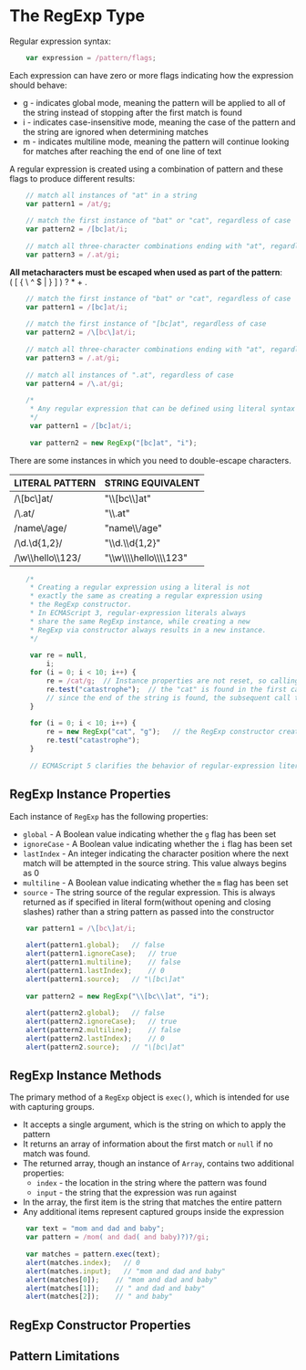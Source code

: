 # The RegExp Type
Regular expression syntax:

```javascript
    var expression = /pattern/flags;
```

Each expression can have zero or more flags indicating how the expression should behave:
* g - indicates global mode, meaning the pattern will be applied to all of the string instead of stopping after the first match is found
* i - indicates case-insensitive mode, meaning the case of the pattern and the string are ignored when determining matches
* m - indicates multiline mode, meaning the pattern will continue looking for matches after reaching the end of one line of text

A regular expression is created using a combination of pattern and these flags to produce different results:

```javascript
    // match all instances of "at" in a string
    var pattern1 = /at/g;
    
    // match the first instance of "bat" or "cat", regardless of case
    var pattern2 = /[bc]at/i;
    
    // match all three-character combinations ending with "at", regardless of case
    var pattern3 = /.at/gi;
```

**All metacharacters must be escaped when used as part of the pattern**:
<br />
( \[ { \ ^ $ | } ] ) ? * + .

```javascript
    // match the first instance of "bat" or "cat", regardless of case
    var pattern1 = /[bc]at/i;
    
    // match the first instance of "[bc]at", regardless of case
    var pattern2 = /\[bc\]at/i;
    
    // match all three-character combinations ending with "at", regardless of caes
    var pattern3 = /.at/gi;
    
    // match all instances of ".at", regardless of case
    var pattern4 = /\.at/gi;
    
    /*
     * Any regular expression that can be defined using literal syntax can also be defined using the constructor
     */
     var pattern1 = /[bc]at/i;
     
     var pattern2 = new RegExp("[bc]at", "i");
```

There are some instances in which you need to double-escape characters.

|**LITERAL PATTERN**|**STRING EQUIVALENT**|
|---|---|
|/\\[bc\\]at/|"\\\\[bc\\\\]at"|
|/\\.at/|"\\\\.at"|
|/name\\/age/|"name\\\\/age"|
|/\\d.\\d{1,2}/|"\\\\d.\\\\d{1,2}"|
|/\\w\\\\hello\\\\123/|"\\\\w\\\\\\\\hello\\\\\\\\123"|

```javascript
    /*
     * Creating a regular expression using a literal is not
     * exactly the same as creating a regular expression using
     * the RegExp constructor.
     * In ECMAScript 3, regular-expression literals always
     * share the same RegExp instance, while creating a new 
     * RegExp via constructor always results in a new instance.
     */
     
     var re = null,
         i;
     for (i = 0; i < 10; i++) {
         re = /cat/g;  // Instance properties are not reset, so calling test() fails every other time through the loop
         re.test("catastrophe");  // the "cat" is found in the first call to test(), but the second call begins its search from index 3(the end of last match)
         // since the end of the string is found, the subsequent call to test() starts at the beginning again
     }
     
     for (i = 0; i < 10; i++) {
         re = new RegExp("cat", "g");   // the RegExp constructor create the regular expression each time through the loop
         re.test("catastrophe");
     }
     
     // ECMAScript 5 clarifies the behavior of regular-expression literals by explicitly stating that regular-expression literals must create new instances of RegExp as if the RegExp constructor were called directly
```

## RegExp Instance Properties
Each instance of `RegExp` has the following properties:
* `global` - A Boolean value indicating whether the `g` flag has been set
* `ignoreCase` - A Boolean value indicating whether the `i` flag has been set
* `lastIndex` - An integer indicating the character position where the next match will be attempted in the source string. This value always begins as 0
* `multiline` - A Boolean value indicating whether the `m` flag has been set
* `source` - The string source of the regular expression. This is always returned as if specified in literal form(without opening and closing slashes) rather than a string pattern as passed into the constructor

```javascript
    var pattern1 = /\[bc\]at/i;
    
    alert(pattern1.global);   // false
    alert(pattern1.ignoreCase);   // true
    alert(pattern1.multiline);    // false
    alert(pattern1.lastIndex);    // 0
    alert(pattern1.source);   // "\[bc\]at"
    
    var pattern2 = new RegExp("\\[bc\\]at", "i");
    
    alert(pattern2.global);   // false
    alert(pattern2.ignoreCase);   // true
    alert(pattern2.multiline);    // false
    alert(pattern2.lastIndex);    // 0
    alert(pattern2.source);   // "\[bc\]at"
```

## RegExp Instance Methods
The primary method of a `RegExp` object is `exec()`, which is intended for use with capturing groups.
* It accepts a single argument, which is the string on which to apply the pattern
* It returns an array of information about the first match or `null` if no match was found.
* The returned array, though an instance of `Array`, contains two additional properties:
  * `index` - the location in the string where the pattern was found
  * `input` - the string that the expression was run against
* In the array, the first item is the string that matches the entire pattern
* Any additional items represent captured groups inside the expression

```javascript
    var text = "mom and dad and baby";
    var pattern = /mom( and dad( and baby)?)?/gi;
    
    var matches = pattern.exec(text);
    alert(matches.index);   // 0
    alert(matches.input);   // "mom and dad and baby"
    alert(matches[0]);    // "mom and dad and baby"
    alert(matches[1]);    // " and dad and baby"
    alert(matches[2]);    // " and baby"
```
## RegExp Constructor Properties

## Pattern Limitations
